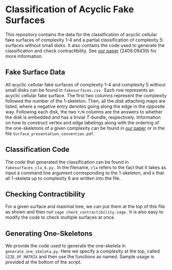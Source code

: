 # Classification of Acyclic Fake Surfaces
This repository contains the data for the classification of acyclic cellular fake surfaces of complexity 1-4 and a partial classification of complexity 5: surfaces without small disks. It also contains the code used to generate the classification and check contractibility. See [our paper](https://arxiv.org/abs/2406.09439) (2406.09439) for more information.

## Fake Surface Data

All acyclic cellular fake surfaces of complexity 1-4 and complexity 5 without small disks can be found in ``fakesurfaces.csv.`` Each row represents an acyclic cellular fake surface. The first two columns represent the complexity followed the number of the 1-skeleton. Then, all the disk attaching maps are listed, where a negative entry denotes going along the edge in the opposite way. Following each disk, the two `Y/N` columns are the answers to whether the disk is embedded and has a trivial $T$-bundle, respectively. Information on how to construct vertex and edge labelings along with the ordering of the one-skeletons of a given complexity can be found in [our paper](https://arxiv.org/abs/2406.09439) or in the file `Surface_presentation_convention.pdf`.


## Classification Code
The code that generated the classification can be found in ``fakesurfaces_cla_6.py.`` In the filename, `cla` refers to the fact that it takes as input a command line argument corresponding to the 1-skeleton, and `6` that all 1-skeleta up to complexity 6 are written into the file.

## Checking Contractibility
For a given surface and maximal tree, we can put them at the top of this file as shown and then run ``sage check_contractibility.sage.`` It is also easy to modify the code to check multiple surfaces at once.  

## Generating One-Skeletons
We provide the code used to generate the one-skeleta in ``generate_one_skeleta.py``. Here we specify a complexity at the top, called ``SIZE_OF_MATRIX`` and then use the functions as named. Sample usage is provided at the bottom of the script.   
